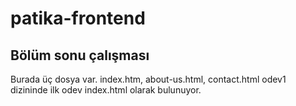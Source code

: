 # patika-frontend
## Bölüm sonu çalışması
Burada üç dosya var.  index.htm, about-us.html, contact.html
odev1 dizininde ilk odev index.html olarak bulunuyor.
